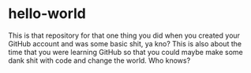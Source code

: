 # hello-world
This is that repository for that one thing you did when you created your GitHub account and was some basic shit, ya kno?
This is also about the time that you were learning GitHub so that you could maybe make some dank shit with code and change
the world. Who knows?
